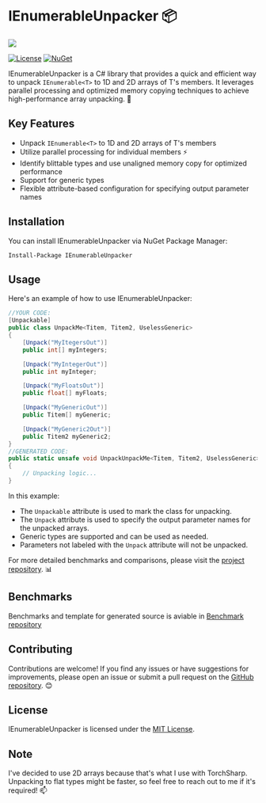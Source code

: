 ﻿# IEnumerableUnpacker 📦

![](https://i.imgur.com/nDFt7M0.png)

[![License](https://img.shields.io/badge/license-MIT-blue.svg)](https://github.com/asieradzk/IEnumerableUnpacker/blob/master/LICENSE.txt)
[![NuGet](https://img.shields.io/nuget/v/ArrayUnpacker.svg)](https://www.nuget.org/packages/IEnumerableUnpacker)

IEnumerableUnpacker is a C# library that provides a quick and efficient way to unpack `IEnumerable<T>` to 1D and 2D arrays of T's members. It leverages parallel processing and optimized memory copying techniques to achieve high-performance array unpacking. 🚀

## Key Features

- Unpack `IEnumerable<T>` to 1D and 2D arrays of T's members
- Utilize parallel processing for individual members ⚡
- Identify blittable types and use unaligned memory copy for optimized performance
- Support for generic types
- Flexible attribute-based configuration for specifying output parameter names

## Installation

You can install IEnumerableUnpacker via NuGet Package Manager:
```
Install-Package IEnumerableUnpacker
```
## Usage

Here's an example of how to use IEnumerableUnpacker:

```csharp
//YOUR CODE:
[Unpackable]
public class UnpackMe<Titem, Titem2, UselessGeneric>
{
    [Unpack("MyItegersOut")]
    public int[] myIntegers;

    [Unpack("MyIntegerOut")]
    public int myInteger;

    [Unpack("MyFloatsOut")]
    public float[] myFloats;

    [Unpack("MyGenericOut")]
    public Titem[] myGeneric;

    [Unpack("MyGeneric2Out")]
    public Titem2 myGeneric2;
}
//GENERATED CODE:
public static unsafe void UnpackUnpackMe<Titem, Titem2, UselessGeneric>(this IEnumerable<UnpackMe<Titem, Titem2, UselessGeneric>> source, out int[,] MyItegersOut, out int[] MyIntegerOut, out float[,] MyFloatsOut, out Titem[,] MyGenericOut, out Titem2[] MyGeneric2Out)
{
    // Unpacking logic...
}

```

In this example:

-   The `Unpackable` attribute is used to mark the class for unpacking.
-   The `Unpack` attribute is used to specify the output parameter names for the unpacked arrays.
-   Generic types are supported and can be used as needed.
-   Parameters not labeled with the `Unpack` attribute will not be unpacked.

For more detailed benchmarks and comparisons, please visit the [project repository](https://github.com/asieradzk/IEnumerableUnpacker). 📊

## Benchmarks
Benchmarks and template for generated source is aviable in [Benchmark repository](https://github.com/asieradzk/UnpackBenchmarks)


## Contributing

Contributions are welcome! If you find any issues or have suggestions for improvements, please open an issue or submit a pull request on the [GitHub repository](https://github.com/asieradzk/IEnumerableUnpacker). 😊

## License

IEnumerableUnpacker is licensed under the [MIT License](https://github.com/asieradzk/IEnumerableUnpacker/blob/master/LICENSE.txt).

## Note

I've decided to use 2D arrays because that's what I use with TorchSharp. Unpacking to flat types might be faster, so feel free to reach out to me if it's required! 📫


